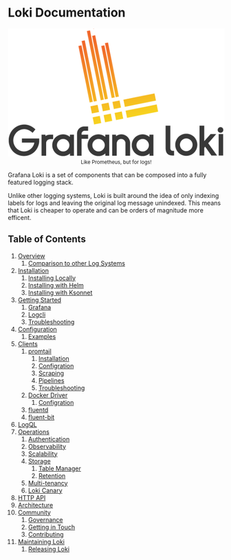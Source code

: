 # Loki Documentation

<p align="center"> <img src="logo_and_name.png" alt="Loki Logo"> <br>
  <small>Like Prometheus, but for logs!</small> </p>

Grafana Loki is a set of components that can be composed into a fully featured
logging stack.

Unlike other logging systems, Loki is built around the idea of only indexing
labels for logs and leaving the original log message unindexed. This means
that Loki is cheaper to operate and can be orders of magnitude more efficent.

## Table of Contents

1. [Overview](overview/README.md)
    1. [Comparison to other Log Systems](overview/comparisons.md)
2. [Installation](installation/README.md)
    1. [Installing Locally](installation/local.md)
    2. [Installing with Helm](installation/helm.md)
    3. [Installing with Ksonnet](installation/ksonnet.md)
3. [Getting Started](getting-started/README.md)
    1. [Grafana](getting-started/grafana.md)
    2. [Logcli](getting-started/logcli.md)
    4. [Troubleshooting](getting-started/troubleshooting.md)
4. [Configuration](configuration/README.md)
    1. [Examples](configuration/examples.md)
5. [Clients](clients/README.md)
    1. [promtail](clients/promtail/README.md)
        1. [Installation](clients/promtail/installation.md)
        2. [Configration](clients/promtail/configuration.md)
        3. [Scraping](clients/promtail/scraping.md)
        4. [Pipelines](clients/promtail/pipelines.md)
        5. [Troubleshooting](clients/promtail/troubleshooting.md)
    2. [Docker Driver](clients/docker-driver/README.md)
        1. [Configration](clients/docker-driver/configuration.md)
    3. [fluentd](clients/fluentd.md)
    4. [fluent-bit](clients/fluent-bit.md)
6. [LogQL](logql.md)
7. [Operations](operations/README.md)
    1. [Authentication](operations/authentication.md)
    2. [Observability](operations/observability.md)
    3. [Scalability](operations/scalability.md)
    4. [Storage](operations/storage/README.md)
        1. [Table Manager](operations/storage/table-manager.md)
        2. [Retention](operations/storage/retention.md)
    5. [Multi-tenancy](operations/multi-tenancy.md)
    6. [Loki Canary](operations/loki-canary.md)
8. [HTTP API](api.md)
9. [Architecture](architecture.md)
10. [Community](community/README.md)
    1. [Governance](community/governance.md)
    2. [Getting in Touch](community/getting-in-touch.md)
    3. [Contributing](community/contributing.md)
11. [Maintaining Loki](./maintaining/README.md)
    1. [Releasing Loki](./maintaining/release.md)
